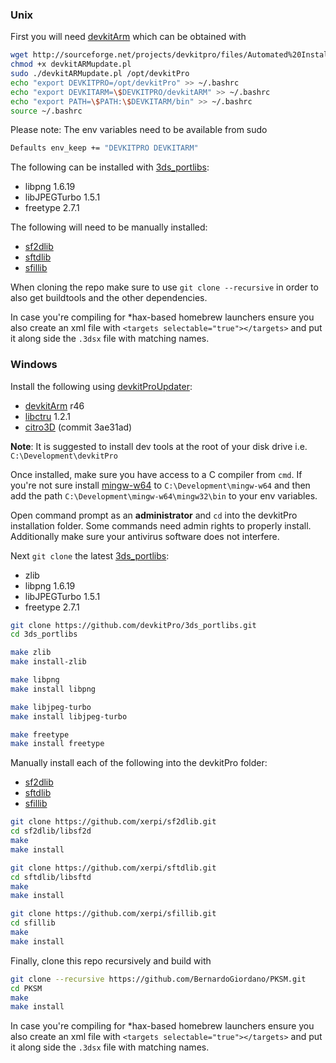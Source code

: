### Unix
First you will need [devkitArm] which can be obtained with

```bash
wget http://sourceforge.net/projects/devkitpro/files/Automated%20Installer/devkitARMupdate.pl
chmod +x devkitARMupdate.pl
sudo ./devkitARMupdate.pl /opt/devkitPro
echo "export DEVKITPRO=/opt/devkitPro" >> ~/.bashrc
echo "export DEVKITARM=\$DEVKITPRO/devkitARM" >> ~/.bashrc
echo "export PATH=\$PATH:\$DEVKITARM/bin" >> ~/.bashrc
source ~/.bashrc
```

Please note: The env variables need to be available from sudo

```bash
Defaults env_keep += "DEVKITPRO DEVKITARM"
```

The following can be installed with [3ds_portlibs]:
* libpng 1.6.19
* libJPEGTurbo 1.5.1
* freetype 2.7.1

The following will need to be manually installed:
* [sf2dlib]
* [sftdlib]
* [sfillib]

When cloning the repo make sure to use `git clone --recursive` in order to also get buildtools and the other dependencies.

In case you're compiling for *hax-based homebrew launchers ensure you also create an xml file with 
`<targets selectable="true"></targets>` and put it along side the `.3dsx` file with matching names.

### Windows
Install the following using [devkitProUpdater]:
* [devkitArm] r46
* [libctru] 1.2.1
* [citro3D] (commit 3ae31ad)

**Note**: It is suggested to install dev tools at the root of your disk drive i.e. `C:\Development\devkitPro`

Once installed, make sure you have access to a C compiler from `cmd`. If you're not sure install [mingw-w64] to 
`C:\Development\mingw-w64` and then add the path `C:\Development\mingw-w64\mingw32\bin` to your env variables.

Open command prompt as an **administrator** and `cd` into the devkitPro installation folder. Some commands need admin 
rights to properly install. Additionally make sure your antivirus software does not interfere. 

Next `git clone` the latest [3ds_portlibs]:
* zlib
* libpng 1.6.19
* libJPEGTurbo 1.5.1
* freetype 2.7.1

```bash
git clone https://github.com/devkitPro/3ds_portlibs.git
cd 3ds_portlibs

make zlib
make install-zlib

make libpng
make install libpng

make libjpeg-turbo
make install libjpeg-turbo

make freetype
make install freetype
```

Manually install each of the following into the devkitPro folder:
* [sf2dlib]
* [sftdlib]
* [sfillib]

```bash
git clone https://github.com/xerpi/sf2dlib.git
cd sf2dlib/libsf2d
make
make install

git clone https://github.com/xerpi/sftdlib.git
cd sftdlib/libsftd
make
make install

git clone https://github.com/xerpi/sfillib.git
cd sfillib
make
make install
```

Finally, clone this repo recursively and build with

```bash
git clone --recursive https://github.com/BernardoGiordano/PKSM.git
cd PKSM
make
make install
```

In case you're compiling for *hax-based homebrew launchers ensure you also create an xml file with 
`<targets selectable="true"></targets>` and put it along side the `.3dsx` file with matching names.

[//]: # (These are reference links used in the body of this note and get stripped out when the markdown processor does its job. 
There is no need to format nicely because it shouldn't be seen. 
Thanks SO - http://stackoverflow.com/questions/4823468/store-comments-in-markdown-syntax)

[3ds_portlibs]: <https://github.com/devkitPro/3ds_portlibs>
[devkitProUpdater]: <https://sourceforge.net/projects/devkitpro/>
[devkitArm]: <https://sourceforge.net/projects/devkitpro/files/devkitARM/>
[citro3D]: <https://sourceforge.net/projects/devkitpro/files/citro3d/>
[libctru]: <https://sourceforge.net/projects/devkitpro/files/libctru/>
[mingw-w64]: <https://sourceforge.net/projects/mingw-w64/>
[sf2dlib]: <https://github.com/xerpi/sf2dlib>
[sftdlib]: <https://github.com/xerpi/sftdlib>
[sfillib]: <https://github.com/xerpi/sfillib>
